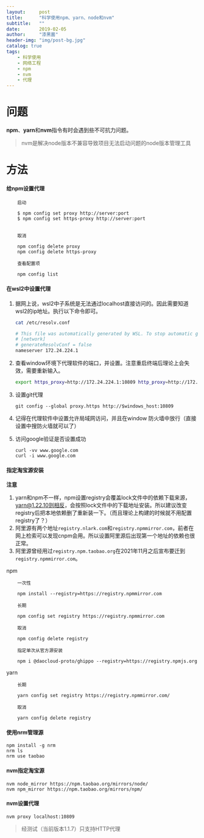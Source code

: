 ```yaml
---
layout:     post
title:      "科学使用npm、yarn、node和nvm"
subtitle:   ""
date:       2019-02-05
author:     "漆黑菌"
header-img: "img/post-bg.jpg"
catalog: true
tags:
    - 科学使用
    - 网络工程
    - npm
    - nvm
    - 代理
---
```


# 问题
**npm**、**yarn**和**nvm**指令有时会遇到些不可抗力问题。
> nvm是解决node版本不兼容导致项目无法启动问题的node版本管理工具

# 方法
#### 给npm设置代理

```
    启动

    $ npm config set proxy http://server:port
    $ npm config set https-proxy http://server:port
    
    
    取消
    
    npm config delete proxy
    npm config delete https-proxy

    查看配置项
    
    npm config list
```

#### 在wsl2中设置代理
1. 据网上说，wsl2中子系统是无法通过localhost直接访问的。因此需要知道wsl2的ip地址。执行以下命令即可。
    ```bash
    cat /etc/resolv.conf

    # This file was automatically generated by WSL. To stop automatic generation of this file, add the following entry to /etc/wsl.conf:
    # [network]
    # generateResolvConf = false
    nameserver 172.24.224.1

    ```

2. 查看window环境下代理软件的端口，并设置。注意重启终端后理论上会失效，需要重新输入。
    ```bash
    export https_proxy=http://172.24.224.1:10809 http_proxy=http://172.24.224.1:10809 all_proxy=http://172.24.224.1:10809
    ```

3. 设置git代理
    ```
    git config --global proxy.https http://$windows_host:10809
    ```

4. 记得在代理软件中设置允许局域网访问，并且在window 防火墙中放行（直接设置中搜防火墙就可以了）

5. 访问google验证是否设置成功
   ```
   curl -vv www.google.com
   curl -i www.google.com
   ```
#### 指定淘宝源安装

**注意** 
1. yarn和npm不一样，npm设置registry会覆盖lock文件中的依赖下载来源，yarn@1.22.10则相反，会按照lock文件中的下载地址安装。所以建议改变registry后把本地依赖删了重新装一下。（而且理论上构建的时候就不用配置registry了？）
2. 阿里源有两个地址`registry.nlark.com`和`registry.npmmirror.com`，前者在网上检索可以发现cnpm会用。所以设置阿里源后出现第一个地址的依赖也很正常。
3. 阿里源曾经用过`registry.npm.taobao.org`在2021年11月之后宣布要迁到`registry.npmmirror.com`。

npm

```
    一次性

    npm install --registry=https://registry.npmmirror.com

    长期

    npm config set registry https://registry.npmmirror.com

    取消

    npm config delete registry

	指定单次从官方源安装

	npm i @daocloud-proto/ghippo --registry=https://registry.npmjs.org
```

yarn
``` 
    长期

    yarn config set registry https://registry.npmmirror.com/

    取消

    yarn config delete registry

```

#### 使用nrm管理源
```
npm install -g nrm
nrm ls
nrm use taobao
```

#### nvm指定淘宝源
```
nvm node_mirror https://npm.taobao.org/mirrors/node/
nvm npm_mirror https://npm.taobao.org/mirrors/npm/
```

#### nvm设置代理
```
nvm proxy localhost:10809
```
> 经测试（当前版本1.1.7）只支持HTTP代理